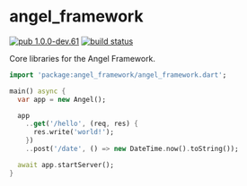 # angel_framework

[![pub 1.0.0-dev.61](https://img.shields.io/badge/pub-1.0.0--dev.61-red.svg)](https://pub.dartlang.org/packages/angel_framework)
[![build status](https://travis-ci.org/angel-dart/framework.svg)](https://travis-ci.org/angel-dart/framework)

Core libraries for the Angel Framework.

```dart
import 'package:angel_framework/angel_framework.dart';

main() async {
  var app = new Angel();

  app
    ..get('/hello', (req, res) {
      res.write('world!');
    })
    ..post('/date', () => new DateTime.now().toString());

  await app.startServer();
}
```